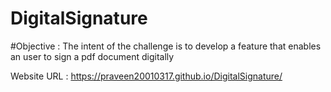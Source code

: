 # DigitalSignature

#Objective :
The intent of the challenge is to develop a feature that enables an user to
sign a pdf document digitally

Website URL : https://praveen20010317.github.io/DigitalSignature/

